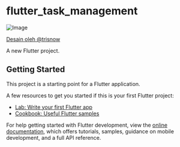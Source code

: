 # flutter_task_management

![Image](https://github.com/user-attachments/assets/769b06e5-7954-48e0-9501-64d5637004be)

[Desain oleh @trisnow](https://www.figma.com/@trisnow)

A new Flutter project.

## Getting Started

This project is a starting point for a Flutter application.

A few resources to get you started if this is your first Flutter project:

- [Lab: Write your first Flutter app](https://docs.flutter.dev/get-started/codelab)
- [Cookbook: Useful Flutter samples](https://docs.flutter.dev/cookbook)

For help getting started with Flutter development, view the
[online documentation](https://docs.flutter.dev/), which offers tutorials,
samples, guidance on mobile development, and a full API reference.
